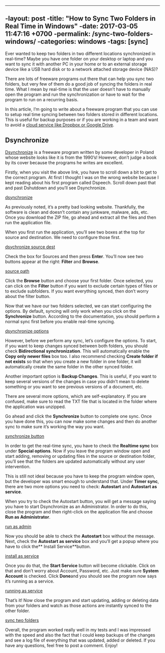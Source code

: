 ----
 -layout: post
 -title:  "How to Sync Two Folders in Real Time in Windows"
 -date:   2017-03-05 11:47:16 +0700
 -permalink: /sync-two-folders-windows/
 -categories: windows
 -tags: [sync]
 ----
Ever wanted to keep two folders in two different locations synchronized in real-time? Maybe you have one folder on your desktop or laptop and you want to sync it with another PC in your home or to an external storage device like a USB hard disk or to a network attached storage device (NAS)?

There are lots of freeware programs out there that can help you sync two folders, but very few of them do a good job of syncing the folders in real time. What I mean by real-time is that the user doesn’t have to manually open the program and run the synchronization or have to wait for the program to run on a recurring basis.

In this article, I’m going to write about a freeware program that you can use to setup real time syncing between two folders stored in different locations. This is useful for backup purposes or if you are working in a team and want to avoid a [cloud service like Dropbox or Google Drive](http://www.online-tech-tips.com/computer-tips/google-drive-vs-dropbox-vs-skydrive-vs-amazon-cloud-drive-vs-icloud/).

Dsynchronize
------------

[Dsynchronize](http://dimio.altervista.org/eng/) is a freeware program written by some developer in Poland whose website looks like it is from the 1990’s! However, don’t judge a book by its cover because the programs he writes are excellent.

Firstly, when you visit the above link, you have to scroll down a bit to get to the correct program. At first I thought I was on the wrong website because I kept reading about his first program called Dspeech. Scroll down past that and past Dshutdown and you’ll see Dsynchronize.

[dsynchronize](http://11986-presscdn-0-77.pagely.netdna-cdn.com/wp-content/uploads/2009/04/dsynchronize.jpg)

As previously noted, it’s a pretty bad looking website. Thankfully, the software is clean and doesn’t contain any junkware, malware, ads, etc. Once you download the ZIP file, go ahead and extract all the files and then run the application file.

When you first run the application, you’ll see two boxes at the top for source and destination. We need to configure those first.

[dsychronize source dest](http://11986-presscdn-0-77.pagely.netdna-cdn.com/wp-content/uploads/2009/04/dsychronize-source-dest.jpg)

Check the box for Sources and then press **Enter**. You’ll now see two buttons appear at the right: **Filter** and **Browse**.

[source path](http://11986-presscdn-0-77.pagely.netdna-cdn.com/wp-content/uploads/2009/04/source-path.jpg)

Click the **Browse** button and choose your first folder. Once selected, you can click on the **Filter** button if you want to exclude certain types of files or to exclude subfolders. If you want everything synced, then don’t worry about the filter button.

Now that we have our two folders selected, we can start configuring the options. By default, syncing will only work when you click on the **Synchronize** button. According to the documentation, you should perform a normal sync first before you enable real-time syncing.

[dsynchronize options](http://11986-presscdn-0-77.pagely.netdna-cdn.com/wp-content/uploads/2009/04/dsynchronize-options1.jpg)

However, before we perform any sync, let’s configure the options. To start, if you want to keep changes synced between both folders, you should check **Bidirectional synchronization**. This will automatically enable the **Copy only newer files** box too. I also recommend checking **Create folder if not exists** so that when you create a new folder in one folder, it will automatically create the same folder in the other synced folder.

Another important option is **Backup Changes**. This is useful, if you want to keep several versions of the changes in case you didn’t mean to delete something or you want to see previous versions of a document, etc.

There are several more options, which are self-explanatory. If you are confused, make sure to read the TXT file that is located in the folder where the application was unzipped.

Go ahead and click the **Synchronize** button to complete one sync. Once you have done this, you can now make some changes and then do another sync to make sure it’s working the way you want.

[synchronize button](http://11986-presscdn-0-77.pagely.netdna-cdn.com/wp-content/uploads/2009/04/synchronize-button.jpg)

In order to get the real-time sync, you have to check the **Realtime sync** box under **Special options**. Now if you leave the program window open and start adding, removing or updating files in the source or destination folder, you’ll see that the folders are updated automatically without any user intervention.

This is still not ideal because you have to keep the program window open, but the developer was smart enough to understand that. Under **Timer sync**, there are two more options you need to check: **Autostart** and **Autostart as service**.

When you try to check the Autostart button, you will get a message saying you have to start Dsynchronize as an Administrator. In order to do this, close the program and then right-click on the application file and choose **Run as Administrator**.

[run as admin](http://11986-presscdn-0-77.pagely.netdna-cdn.com/wp-content/uploads/2009/04/run-as-admin.jpg)

Now you should be able to check the **Autostart** box without the message. Next, check the **Autostart as service** box and you’ll get a popup where you have to click the** Install Service**button.

[install as service](http://11986-presscdn-0-77.pagely.netdna-cdn.com/wp-content/uploads/2009/04/install-as-service.jpg)

Once you do that, the **Start Service** button will become clickable. Click on that and don’t worry about Account, Password, etc. Just make sure **System Account** is checked. Click **Done**and you should see the program now says it’s running as a service.

[running as service](http://11986-presscdn-0-77.pagely.netdna-cdn.com/wp-content/uploads/2009/04/running-as-service.jpg)

That’s it! Now close the program and start updating, adding or deleting data from your folders and watch as those actions are instantly synced to the other folder.

[sync two folders](http://11986-presscdn-0-77.pagely.netdna-cdn.com/wp-content/uploads/2009/04/sync-two-folders.jpg)

Overall, the program worked really well in my tests and I was impressed with the speed and also the fact that I could keep backups of the changes and see a log file of everything that was updated, added or deleted. If you have any questions, feel free to post a comment. Enjoy!
